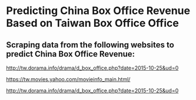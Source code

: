 # Predicting China Box Office Revenue Based on Taiwan Box Office Office

## Scraping data from the following websites to predict China Box Office Revenue:

http://tw.dorama.info/drama/d_box_office.php?date=2015-10-25&ud=0

https://tw.movies.yahoo.com/movieinfo_main.html/

http://tw.dorama.info/drama/d_box_office.php?date=2015-10-25&ud=0

